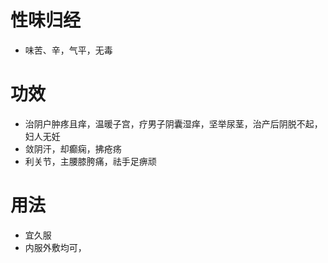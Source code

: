 # 性味归经
- 味苦、辛，气平，无毒
# 功效
- 治阴户肿疼且痒，温暖子宫，疗男子阴囊湿痒，坚举尿茎，治产后阴脱不起，妇人无妊
- 敛阴汗，却癫痫，拂疮疡
- 利关节，主腰膝胯痛，祛手足痹顽
# 用法
- 宜久服
- 内服外敷均可，